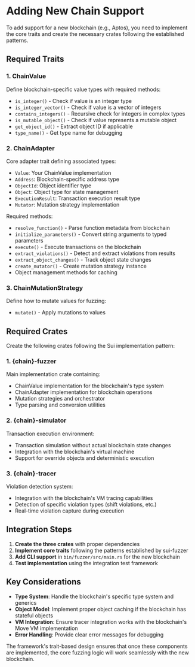# Adding New Chain Support

To add support for a new blockchain (e.g., Aptos), you need to implement the core traits and create the necessary crates following the established patterns.

## Required Traits

### 1. ChainValue
Define blockchain-specific value types with required methods:
- `is_integer()` - Check if value is an integer type
- `is_integer_vector()` - Check if value is a vector of integers
- `contains_integers()` - Recursive check for integers in complex types
- `is_mutable_object()` - Check if value represents a mutable object
- `get_object_id()` - Extract object ID if applicable
- `type_name()` - Get type name for debugging

### 2. ChainAdapter
Core adapter trait defining associated types:
- `Value`: Your ChainValue implementation
- `Address`: Blockchain-specific address type
- `ObjectId`: Object identifier type
- `Object`: Object type for state management
- `ExecutionResult`: Transaction execution result type
- `Mutator`: Mutation strategy implementation

Required methods:
- `resolve_function()` - Parse function metadata from blockchain
- `initialize_parameters()` - Convert string arguments to typed parameters
- `execute()` - Execute transactions on the blockchain
- `extract_violations()` - Detect and extract violations from results
- `extract_object_changes()` - Track object state changes
- `create_mutator()` - Create mutation strategy instance
- Object management methods for caching

### 3. ChainMutationStrategy
Define how to mutate values for fuzzing:
- `mutate()` - Apply mutations to values

## Required Crates

Create the following crates following the Sui implementation pattern:

### 1. {chain}-fuzzer
Main implementation crate containing:
- ChainValue implementation for the blockchain's type system
- ChainAdapter implementation for blockchain operations
- Mutation strategies and orchestrator
- Type parsing and conversion utilities

### 2. {chain}-simulator
Transaction execution environment:
- Transaction simulation without actual blockchain state changes
- Integration with the blockchain's virtual machine
- Support for override objects and deterministic execution

### 3. {chain}-tracer
Violation detection system:
- Integration with the blockchain's VM tracing capabilities
- Detection of specific violation types (shift violations, etc.)
- Real-time violation capture during execution

## Integration Steps

1. **Create the three crates** with proper dependencies
2. **Implement core traits** following the patterns established by sui-fuzzer
3. **Add CLI support** in `bin/fuzzer/src/main.rs` for the new blockchain
4. **Test implementation** using the integration test framework

## Key Considerations

- **Type System**: Handle the blockchain's specific type system and generics
- **Object Model**: Implement proper object caching if the blockchain has stateful objects
- **VM Integration**: Ensure tracer integration works with the blockchain's Move VM implementation
- **Error Handling**: Provide clear error messages for debugging

The framework's trait-based design ensures that once these components are implemented, the core fuzzing logic will work seamlessly with the new blockchain.
